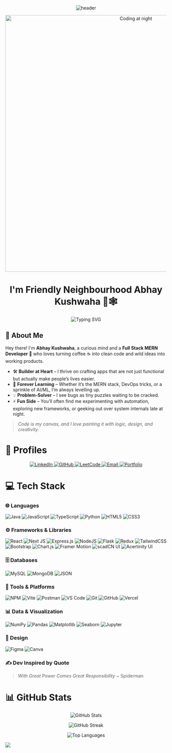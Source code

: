 <p align="center">
  <img src="https://capsule-render.vercel.app/api?type=waving&color=00B140&height=250&section=header&text=Welcome%20to%20My%20GitHub!&fontSize=50&fontColor=ffffff" alt="header"/>
</p>

<p align="center">
  <img src="https://media4.giphy.com/media/v1.Y2lkPTc5MGI3NjExNDAyZWY2OWd2ZGliOTU1dnNzZ2F1NGk0ZjZ3N3FwNmZ5YXhzZDQyZSZlcD12MV9pbnRlcm5hbF9naWZfYnlfaWQmY3Q9Zw/G2cpDFcKzAPMScb0MC/giphy.gif" 
       alt="Coding at night" 
       width="800"/>
</p>

<h1 align="center">I'm Friendly Neighbourhood Abhay Kushwaha 👋🕸️</h1>

<p align="center">
  <img src="https://readme-typing-svg.demolab.com?font=Fira+Code&size=24&duration=4000&pause=1000&color=0B72B5&center=true&width=435&lines=Full+Stack+Developer;Designer;Problem+Solver+%26+Tech+Explorer;Curious+Debugger;AIML+Enthusiast" alt="Typing SVG" />
</p>

## 🙏 About Me  

Hey there! I'm **Abhay Kushwaha**, a curious mind and a **Full Stack MERN Developer** 🚀 who loves turning coffee ☕ into clean code and wild ideas into working products.  

- 🛠️ **Builder at Heart** – I thrive on crafting apps that are not just functional but actually make people’s lives easier.  
- 🌱 **Forever Learning** – Whether it’s the MERN stack, DevOps tricks, or a sprinkle of AI/ML, I’m always levelling up.  
- 💡 **Problem-Solver** – I see bugs as tiny puzzles waiting to be cracked.  
- ⚡ **Fun Side** – You’ll often find me experimenting with automation, exploring new frameworks, or geeking out over system internals late at night.

> *Code is my canvas, and I love painting it with logic, design, and creativity.*

# 🚀 Profiles
<p align="center">
  <a href="https://www.linkedin.com/in/abhay-k-5a0902278/">
    <img src="https://img.shields.io/badge/LinkedIn-%230077B5.svg?logo=linkedin&logoColor=white" alt="LinkedIn"/>
  </a>
  <a href="https://github.com/Abhay-Kushwaha">
    <img src="https://img.shields.io/badge/GitHub-%23121011.svg?logo=github&logoColor=white" alt="GitHub"/>
  </a>
  <a href="https://leetcode.com/u/AbhayKushwaha1/">
    <img src="https://img.shields.io/badge/LeetCode-FFA116?logo=leetcode&logoColor=white" alt="LeetCode"/>
  </a>
  <a href="mailto:abhay369kumar@gmail.com">
    <img src="https://img.shields.io/badge/Email-D14836?logo=gmail&logoColor=white" alt="Email"/>
  </a>
  <a href="https://abhay-kushwaha.vercel.app/">
    <img src="https://img.shields.io/badge/Portfolio-%23000000.svg?logo=vercel&logoColor=white" alt="Portfolio"/>
  </a>
</p>


# 💻 Tech Stack
### 🌐 Languages
![Java](https://img.shields.io/badge/java-%23ED8B00.svg?style=for-the-badge&logo=openjdk&logoColor=white)
![JavaScript](https://img.shields.io/badge/javascript-%23323330.svg?style=for-the-badge&logo=javascript&logoColor=%23F7DF1E)
![TypeScript](https://img.shields.io/badge/typescript-%23007ACC.svg?style=for-the-badge&logo=typescript&logoColor=white)
![Python](https://img.shields.io/badge/python-3670A0?style=for-the-badge&logo=python&logoColor=ffdd54)
![HTML5](https://img.shields.io/badge/html5-%23E34F26.svg?style=for-the-badge&logo=html5&logoColor=white)
![CSS3](https://img.shields.io/badge/css3-%231572B6.svg?style=for-the-badge&logo=css3&logoColor=white)

### ⚙️ Frameworks & Libraries
![React](https://img.shields.io/badge/react-%2320232a.svg?style=for-the-badge&logo=react&logoColor=%2361DAFB)
![Next JS](https://img.shields.io/badge/Next-black?style=for-the-badge&logo=next.js&logoColor=white)
![Express.js](https://img.shields.io/badge/express.js-%23404d59.svg?style=for-the-badge&logo=express&logoColor=%2361DAFB)
![NodeJS](https://img.shields.io/badge/node.js-6DA55F?style=for-the-badge&logo=node.js&logoColor=white)
![Flask](https://img.shields.io/badge/flask-%23000.svg?style=for-the-badge&logo=flask&logoColor=white)
![Redux](https://img.shields.io/badge/redux-%23593d88.svg?style=for-the-badge&logo=redux&logoColor=white)
![TailwindCSS](https://img.shields.io/badge/tailwindcss-%2338B2AC.svg?style=for-the-badge&logo=tailwind-css&logoColor=white)
![Bootstrap](https://img.shields.io/badge/bootstrap-%238511FA.svg?style=for-the-badge&logo=bootstrap&logoColor=white)
![Chart.js](https://img.shields.io/badge/Chart.js-F5788D.svg?style=for-the-badge&logo=chart.js&logoColor=white)
![Framer Motion](https://img.shields.io/badge/FramerMotion-%23000000.svg?style=for-the-badge&logo=framer&logoColor=blueviolet)
![scadCN UI](https://img.shields.io/badge/scadCN_UI-black?style=for-the-badge&logo=ui&logoColor=white)
![Acertinity UI](https://img.shields.io/badge/Acertinity_UI-%2300BFFF.svg?style=for-the-badge&logo=ui&logoColor=white)

### 🗄️ Databases
![MySQL](https://img.shields.io/badge/mysql-%2300000f.svg?style=for-the-badge&logo=mysql&logoColor=white)
![MongoDB](https://img.shields.io/badge/MongoDB-%234ea94b.svg?style=for-the-badge&logo=mongodb&logoColor=white)
![JSON](https://img.shields.io/badge/JSON-000000.svg?style=for-the-badge&logo=json&logoColor=white)

### 🔧 Tools & Platforms
![NPM](https://img.shields.io/badge/NPM-%23CB3837.svg?style=for-the-badge&logo=npm&logoColor=white)
![Vite](https://img.shields.io/badge/vite-%23646CFF.svg?style=for-the-badge&logo=vite&logoColor=white)
![Postman](https://img.shields.io/badge/Postman-FF6C37?style=for-the-badge&logo=postman&logoColor=white)
![VS Code](https://img.shields.io/badge/VSCode-007ACC.svg?style=for-the-badge&logo=visual-studio-code&logoColor=white)
![Git](https://img.shields.io/badge/git-%23F05033.svg?style=for-the-badge&logo=git&logoColor=white)
![GitHub](https://img.shields.io/badge/github-%23121011.svg?style=for-the-badge&logo=github&logoColor=white)
![Vercel](https://img.shields.io/badge/vercel-%23000000.svg?style=for-the-badge&logo=vercel&logoColor=white)

### 📊 Data & Visualization
![NumPy](https://img.shields.io/badge/numpy-%23013243.svg?style=for-the-badge&logo=numpy&logoColor=white)
![Pandas](https://img.shields.io/badge/pandas-%23150458.svg?style=for-the-badge&logo=pandas&logoColor=white)
![Matplotlib](https://img.shields.io/badge/Matplotlib-%230C55A5.svg?style=for-the-badge&logo=python&logoColor=white)
![Seaborn](https://img.shields.io/badge/Seaborn-3182BD.svg?style=for-the-badge&logo=python&logoColor=white)
![Jupyter](https://img.shields.io/badge/jupyter-%23FA0F00.svg?style=for-the-badge&logo=jupyter&logoColor=white)

### 🎨 Design
![Figma](https://img.shields.io/badge/figma-%23F24E1E.svg?style=for-the-badge&logo=figma&logoColor=white)
![Canva](https://img.shields.io/badge/Canva-%2300C4CC.svg?style=for-the-badge&logo=Canva&logoColor=white)

### ✍️ Dev Inspired by Quote
> *With Great Power Comes Great Responsibility*
~ Spiderman

# 📊 GitHub Stats  

<p align="center">
  <img src="https://github-readme-stats.vercel.app/api?username=Abhay-Kushwaha&theme=merko&hide_border=false&include_all_commits=true&count_private=false" alt="GitHub Stats"/>
</p>
<p align="center">
  <img src="https://github-readme-streak-stats.herokuapp.com/?user=Abhay-Kushwaha&theme=merko&hide_border=false" alt="GitHub Streak"/>
</p>
<p align="center">
  <img src="https://github-readme-stats.vercel.app/api/top-langs/?username=Abhay-Kushwaha&theme=merko&hide_border=false&include_all_commits=true&count_private=false&layout=compact" alt="Top Languages"/>
</p>

![](https://capsule-render.vercel.app/api?type=waving&color=00B140&height=200&section=footer)
